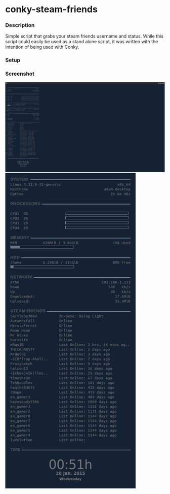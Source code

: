# conky-steam-friends

### Description
Simple script that grabs your steam friends username and status.  While this script could easily be used as a stand alone script, it was written with the intention of being used with Conky.

### Setup

### Screenshot
![alt tag](screenshot-1.png)
![alt tag](screenshot-2.png)
